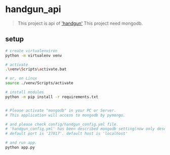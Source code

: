 # handgun_api

> This project is api of ['handgun'](https://github.com/LTKSK/handgun)
> This project need mongodb.

## setup

``` bash
# create virtualenviron
python -m virtualenv venv

# activate
.\venv\Scripts\activate.bat

# or, on Linux
source ./venv/Scripts/activate

# install modules
python -m pip install -r requirements.txt


# Please activate "mongodb" in your PC or Server.
# This application will access to mongodb by pymongo.

# and please check config/handgun_config.yml file.
# 'handgun_config.yml' has been described mongodb setting(now only described 'port' and 'host')
# default port is '27017'. default host is 'localhost'

# and run app.
python app.py
```